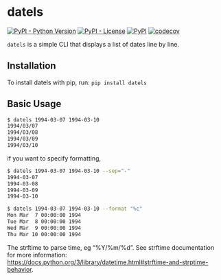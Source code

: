 # datels

[![PyPI - Python Version](https://img.shields.io/pypi/pyversions/datels?style=plastic)](https://github.com/joe-yama/datels) [![PyPI - License](https://img.shields.io/pypi/l/datels?style=plastic)](https://github.com/joe-yama/datels) [![PyPI](https://img.shields.io/pypi/v/datels?style=plastic)](https://pypi.org/project/datels/) [![codecov](https://codecov.io/gh/joe-yama/datels/branch/main/graph/badge.svg?token=RCQSYF637E)](https://codecov.io/gh/joe-yama/datels)

`datels` is a simple CLI that displays a list of dates line by line.

## Installation

To install datels with pip, run: `pip install datels`

## Basic Usage

```bash
$ datels 1994-03-07 1994-03-10
1994/03/07
1994/03/08
1994/03/09
1994/03/10
```

if you want to specify formatting,

```bash
$ datels 1994-03-07 1994-03-10 --sep="-"
1994-03-07
1994-03-08
1994-03-09
1994-03-10

$ datels 1994-03-07 1994-03-10 --format "%c"
Mon Mar  7 00:00:00 1994
Tue Mar  8 00:00:00 1994
Wed Mar  9 00:00:00 1994
Thu Mar 10 00:00:00 1994
```

The strftime to parse time, eg “%Y/%m/%d”. See strftime documentation for more information: https://docs.python.org/3/library/datetime.html#strftime-and-strptime-behavior.
